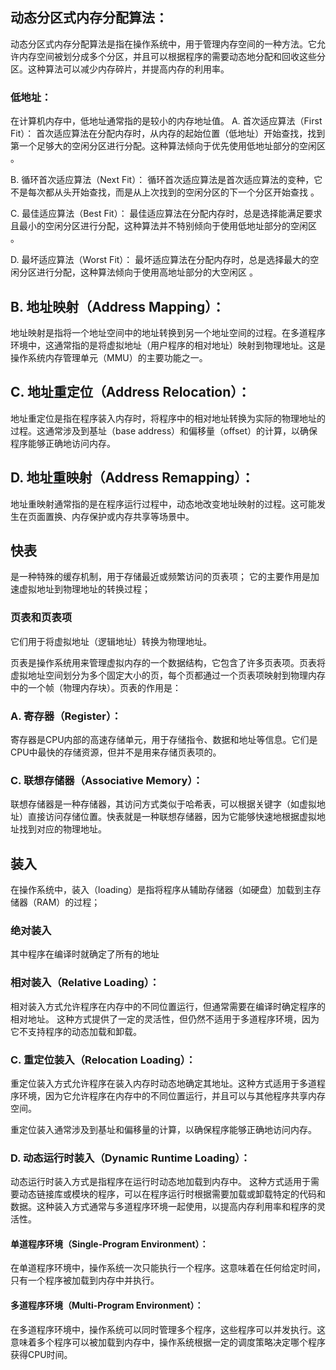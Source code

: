 
## 动态分区式内存分配算法：
动态分区式内存分配算法是指在操作系统中，用于管理内存空间的一种方法。它允许内存空间被划分成多个分区，并且可以根据程序的需要动态地分配和回收这些分区。这种算法可以减少内存碎片，并提高内存的利用率。
### 低地址：
在计算机内存中，低地址通常指的是较小的内存地址值。
A. 首次适应算法（First Fit）：
首次适应算法在分配内存时，从内存的起始位置（低地址）开始查找，找到第一个足够大的空闲分区进行分配。这种算法倾向于优先使用低地址部分的空闲区
。

B. 循环首次适应算法（Next Fit）：
循环首次适应算法是首次适应算法的变种，它不是每次都从头开始查找，而是从上次找到的空闲分区的下一个分区开始查找
。

C. 最佳适应算法（Best Fit）：
最佳适应算法在分配内存时，总是选择能满足要求且最小的空闲分区进行分配，这种算法并不特别倾向于使用低地址部分的空闲区
。

D. 最坏适应算法（Worst Fit）：
最坏适应算法在分配内存时，总是选择最大的空闲分区进行分配，这种算法倾向于使用高地址部分的大空闲区
。

## B. 地址映射（Address Mapping）：

地址映射是指将一个地址空间中的地址转换到另一个地址空间的过程。在多道程序环境中，这通常指的是将虚拟地址（用户程序的相对地址）映射到物理地址。这是操作系统内存管理单元（MMU）的主要功能之一。

## C. 地址重定位（Address Relocation）：

地址重定位是指在程序装入内存时，将程序中的相对地址转换为实际的物理地址的过程。这通常涉及到基址（base address）和偏移量（offset）的计算，以确保程序能够正确地访问内存。

## D. 地址重映射（Address Remapping）：

地址重映射通常指的是在程序运行过程中，动态地改变地址映射的过程。这可能发生在页面置换、内存保护或内存共享等场景中。

## 快表
是一种特殊的缓存机制，用于存储最近或频繁访问的页表项；
它的主要作用是加速虚拟地址到物理地址的转换过程；

### 页表和页表项
它们用于将虚拟地址（逻辑地址）转换为物理地址。

页表是操作系统用来管理虚拟内存的一个数据结构，它包含了许多页表项。页表将虚拟地址空间划分为多个固定大小的页，每个页都通过一个页表项映射到物理内存中的一个帧（物理内存块）。页表的作用是：

### A. 寄存器（Register）：
寄存器是CPU内部的高速存储单元，用于存储指令、数据和地址等信息。它们是CPU中最快的存储资源，但并不是用来存储页表项的。
### C. 联想存储器（Associative Memory）：
联想存储器是一种存储器，其访问方式类似于哈希表，可以根据关键字（如虚拟地址）直接访问存储位置。快表就是一种联想存储器，因为它能够快速地根据虚拟地址找到对应的物理地址。




## 装入
在操作系统中，装入（loading）是指将程序从辅助存储器（如硬盘）加载到主存储器（RAM）的过程；

### 绝对装入
其中程序在编译时就确定了所有的地址

### 相对装入（Relative Loading）：
相对装入方式允许程序在内存中的不同位置运行，但通常需要在编译时确定程序的相对地址。
这种方式提供了一定的灵活性，但仍然不适用于多道程序环境，因为它不支持程序的动态加载和卸载。

### C. 重定位装入（Relocation Loading）：
重定位装入方式允许程序在装入内存时动态地确定其地址。这种方式适用于多道程序环境，因为它允许程序在内存中的不同位置运行，并且可以与其他程序共享内存空间。

重定位装入通常涉及到基址和偏移量的计算，以确保程序能够正确地访问内存。

### D. 动态运行时装入（Dynamic Runtime Loading）：
动态运行时装入方式是指程序在运行时动态地加载到内存中。
这种方式适用于需要动态链接库或模块的程序，可以在程序运行时根据需要加载或卸载特定的代码和数据。这种装入方式通常与多道程序环境一起使用，以提高内存利用率和程序的灵活性。

#### 单道程序环境（Single-Program Environment）：
在单道程序环境中，操作系统一次只能执行一个程序。这意味着在任何给定时间，只有一个程序被加载到内存中并执行。

#### 多道程序环境（Multi-Program Environment）：
在多道程序环境中，操作系统可以同时管理多个程序，这些程序可以并发执行。这意味着多个程序可以被加载到内存中，操作系统根据一定的调度策略决定哪个程序获得CPU时间。